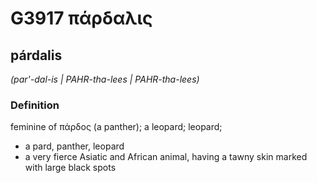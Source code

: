 # G3917 πάρδαλις

## párdalis

_(par'-dal-is | PAHR-tha-lees | PAHR-tha-lees)_

### Definition

feminine of πάρδος (a panther); a leopard; leopard; 

- a pard, panther, leopard
- a very fierce Asiatic and African animal, having a tawny skin marked with large black spots

